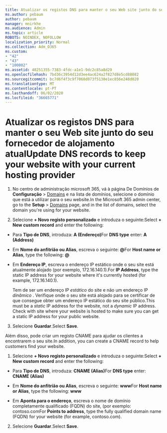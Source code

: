 ```yaml
---
title: Atualizar os registos DNS para manter o seu Web site junto do seu fornecedor de alojamento atual
ms.author: pebaum
author: pebaum
manager: mnirkhe
ms.audience: Admin
ms.topic: article
ROBOTS: NOINDEX, NOFOLLOW
localization_priority: Normal
ms.collection: Adm_O365
ms.custom:
- "42"
- "43"
- "100002"
ms.assetid: 48251355-7383-4fdc-a1e1-9dc2c85a8d29
ms.openlocfilehash: 7bd36c3954d12d3ee4ac624a2f827d8e5cd88082
ms.sourcegitcommit: bc7d6f4f3c9f7060d073f5130e1ec856e248d020
ms.translationtype: MT
ms.contentlocale: pt-PT
ms.lasthandoff: 06/02/2020
ms.locfileid: "36665771"
---
```

# <a name="update-dns-records-to-keep-your-website-with-your-current-hosting-provider"></a><span data-ttu-id="2943a-102">Atualizar os registos DNS para manter o seu Web site junto do seu fornecedor de alojamento atual</span><span class="sxs-lookup"><span data-stu-id="2943a-102">Update DNS records to keep your website with your current hosting provider</span></span>

1. <span data-ttu-id="2943a-103">No centro de administração microsoft 365, vá à página De Domínios de **Configuração**  >  [Domains](https://portal.office.com/adminportal/home#/Domains) e na lista de domínios, selecione o domínio que está a utilizar para o seu website.</span><span class="sxs-lookup"><span data-stu-id="2943a-103">In the Microsoft 365 admin center, go to the **Setup** > [Domains](https://portal.office.com/adminportal/home#/Domains) page, and in the list of domains, select the domain you're using for your website.</span></span>

2. <span data-ttu-id="2943a-104">Selecione **+ Novo registo personalizado** e introduza o seguinte:</span><span class="sxs-lookup"><span data-stu-id="2943a-104">Select **+ New custom record** and enter the following:</span></span>

  - <span data-ttu-id="2943a-105">Para **Tipo de DNS**, introduza: **A (Endereço)**</span><span class="sxs-lookup"><span data-stu-id="2943a-105">For **DNS type** enter: **A (Address)**</span></span>

  - <span data-ttu-id="2943a-106">Em **Nome do anfitrião ou Alias**, escreva o seguinte: **@**</span><span class="sxs-lookup"><span data-stu-id="2943a-106">For **Host name or Alias**, type the following: **@**</span></span>

  - <span data-ttu-id="2943a-107">Em **Endereço IP**, escreva o endereço IP estático onde o seu site está atualmente alojado (por exemplo, 172.16.140.1).</span><span class="sxs-lookup"><span data-stu-id="2943a-107">For **IP Address**, type the static IP address for your website where it's currently hosted (for example, 172.16.140.1).</span></span>

    <span data-ttu-id="2943a-p101">Tem de ser um endereço IP  *estático*  do site e não um endereço IP  *dinâmico*  . Verifique onde o seu site está alojado para se certificar de que consegue obter um endereço IP estático do seu site público.</span><span class="sxs-lookup"><span data-stu-id="2943a-p101">This must be a  *static*  IP address for the website, not a  *dynamic*  IP address. Check with site where your website is hosted to make sure you can get a static IP address for your public website.</span></span>

3. <span data-ttu-id="2943a-110">Selecione **Guardar**.</span><span class="sxs-lookup"><span data-stu-id="2943a-110">Select **Save**.</span></span>

<span data-ttu-id="2943a-111">Além disso, pode criar um registo CNAME para ajudar os clientes a encontrarem o seu site.</span><span class="sxs-lookup"><span data-stu-id="2943a-111">In addition, you can create a CNAME record to help customers find your website.</span></span>
  
1. <span data-ttu-id="2943a-112">Selecione **+ Novo registo personalizado** e introduza o seguinte:</span><span class="sxs-lookup"><span data-stu-id="2943a-112">Select **+ New custom record** and enter the following:</span></span>

  - <span data-ttu-id="2943a-113">Para **Tipo de DNS**, introduza: **CNAME (Alias)**</span><span class="sxs-lookup"><span data-stu-id="2943a-113">For **DNS type** enter: **CNAME (Alias)**</span></span>

  - <span data-ttu-id="2943a-114">Em **Nome do anfitrião ou Alias**, escreva o seguinte: **www**</span><span class="sxs-lookup"><span data-stu-id="2943a-114">For **Host name or Alias**, type the following: **www**</span></span>

  - <span data-ttu-id="2943a-115">Em **Aponta para o endereço**, escreva o nome de domínio completamente qualificado (FQDN) do site, (por exemplo: contoso.com</span><span class="sxs-lookup"><span data-stu-id="2943a-115">For **Points to address**, type the fully qualified domain name (FQDN) for your website (for example, contoso.com).</span></span>

2. <span data-ttu-id="2943a-116">Selecione **Guardar**.</span><span class="sxs-lookup"><span data-stu-id="2943a-116">Select **Save**.</span></span>
